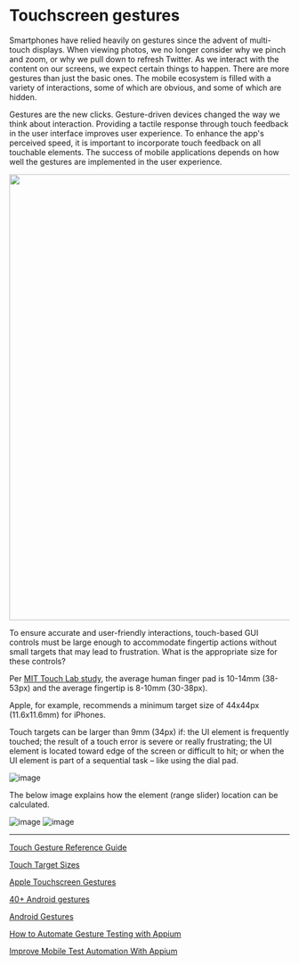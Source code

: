 # Touchscreen gestures


Smartphones have relied heavily on gestures since the advent of multi-touch displays. When viewing photos, we no longer consider why we pinch and zoom, or why we pull down to refresh Twitter. As we interact with the content on our screens, we expect certain things to happen. There are more gestures than just the basic ones. The mobile ecosystem is filled with a variety of interactions, some of which are obvious, and some of which are hidden.

Gestures are the new clicks. Gesture-driven devices changed the way we think about interaction. Providing a tactile response through touch feedback in the user interface improves user experience. To enhance the app's perceived speed, it is important to incorporate touch feedback on all touchable elements. The success of mobile applications depends on how well the gestures are implemented in the user experience. 

<img src="https://user-images.githubusercontent.com/70295997/212523014-3cf87fe0-6ffb-4d5b-9c74-a4abf720f8a4.png" width=800>

To ensure accurate and user-friendly interactions, touch-based GUI controls must be large enough to accommodate fingertip actions without small targets that may lead to frustration. What is the appropriate size for these controls?

Per [MIT Touch Lab study](http://touchlab.mit.edu/publications/2003_009.pdf), the average human finger pad is 10-14mm (38-53px) and the average fingertip is 8-10mm (30-38px).

Apple, for example, recommends a minimum target size of 44x44px (11.6x11.6mm) for iPhones.

Touch targets can be larger than 9mm (34px) if: the UI element is frequently touched; the result of a touch error is severe or really frustrating; the UI element is located toward edge of the screen or difficult to hit; or when the UI element is part of a sequential task – like using the dial pad.

![image](https://user-images.githubusercontent.com/70295997/212525051-7c615248-c716-49b9-9266-f3cbcab92cff.png)


The below image explains how the element (range slider) location can be calculated.

![image](https://user-images.githubusercontent.com/70295997/212524140-3edce64e-00d1-4292-94f8-42c3f61e4eac.png)
![image](https://user-images.githubusercontent.com/70295997/212524185-2a783fad-b08c-43ac-aed8-a877ce6021e0.png)

----

[Touch Gesture Reference Guide](https://github.com/lana-20/touchscreen-gestures/blob/main/TouchGestureGuide.pdf)

[Touch Target Sizes](https://www.lukew.com/ff/entry.asp?1085)

[Apple Touchscreen Gestures](https://developer.apple.com/design/human-interface-guidelines/inputs/touchscreen-gestures/)

[40+ Android gestures](https://www.androidauthority.com/android-gestures-3077957/)

[Android Gestures](https://developer.android.com/develop/ui/views/touch-and-input/gestures)

[How to Automate Gesture Testing with Appium](https://applitools.com/blog/how-to-automate-gesture-testing-appium/)

[Improve Mobile Test Automation With Appium](https://www.perfecto.io/webinars/uncovering-unknowns-appium-and-beyond)
